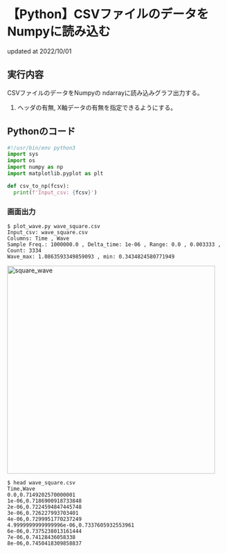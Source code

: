 # 【Python】CSVファイルのデータをNumpyに読み込む
updated at 2022/10/01

## 実行内容
CSVファイルのデータをNumpyの ndarrayに読み込みグラフ出力する。

1. ヘッダの有無, X軸データの有無を指定できるようにする。

## Pythonのコード

```Python
#!/usr/bin/env python3
import sys
import os
import numpy as np
import matplotlib.pyplot as plt

def csv_to_np(fcsv):
  print(f'Input_csv: {fcsv}')

```

### 画面出力

```Shell
$ plot_wave.py wave_square.csv
Input_csv: wave_square.csv
Columns: Time , Wave
Sample Freq.: 1000000.0 , Delta_time: 1e-06 , Range: 0.0 , 0.003333 , Count: 3334
Wave_max: 1.0863593349859093 , min: 0.3434824580771949
```

<img width="480" alt="square_wave" src="https://user-images.githubusercontent.com/49278963/191883247-0f4b4d37-481c-4295-b51b-966113837b66.png">

```Shell
$ head wave_square.csv
Time,Wave
0.0,0.7149202570000001
1e-06,0.7186900918733848
2e-06,0.7224594847445748
3e-06,0.726227993703401
4e-06,0.7299951770237249
4.9999999999999996e-06,0.7337605932553961
6e-06,0.7375238013161444
7e-06,0.74128436058338
8e-06,0.7450418309858837
```
